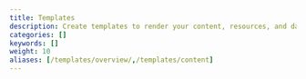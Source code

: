 ```yaml
---
title: Templates
description: Create templates to render your content, resources, and data.
categories: []
keywords: []
weight: 10
aliases: [/templates/overview/,/templates/content]
---
```

